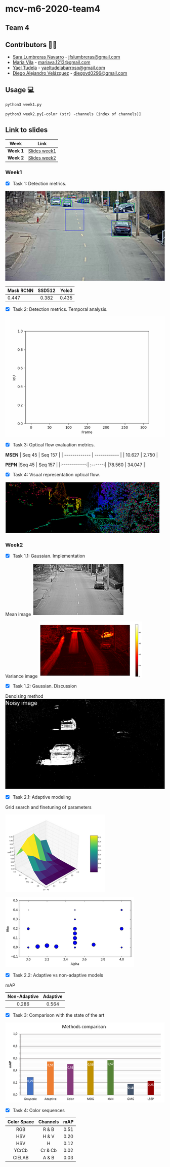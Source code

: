 # mcv-m6-2020-team4
## Team 4
## Contributors 👫👫
- [Sara Lumbreras Navarro](https://github.com/lunasara) - jfslumbreras@gmail.com
- [Maria Vila](https://github.com/mariavila) - mariava.1213@gmail.com
- [Yael Tudela](https://github.com/yaeltudela) - yaeltudelabarroso@gmail.com
- [Diego Alejandro Velázquez](https://github.com/dvd42) - diegovd0296@gmail.com


## Usage 💻
```
python3 week1.py
```

```
python3 week2.py[-color (str) -channels (index of channels)]
```

## Link to slides

| Week | Link |
| ------------- | ------------ |
|**Week 1**|[Slides week1](https://docs.google.com/presentation/d/16PFxQ5oOF8AiYmNZvJJbCN2tBN9ZxJ5noHVAtzE7whU/edit?usp=sharing)|
|**Week 2**|[Slides week2](https://docs.google.com/presentation/d/16PFxQ5oOF8AiYmNZvJJbCN2tBN9ZxJ5noHVAtzE7whU/edit?usp=sharing)|


### Week1 
* [x] Task 1: Detection metrics.

![](https://github.com/mcv-m6-video/mcv-m6-2020-team4/blob/master/frame_guai.png)

| Mask RCNN     | SSD512        | Yolo3 |
| ------------- |:-------------:| -----:|
| 0.447         | 0.382         | 0.435 |


* [x] Task 2: Detection metrics. Temporal analysis.

![](https://github.com/mcv-m6-video/mcv-m6-2020-team4/blob/master/Results/Week1/iou_noisy.gif)

* [x] Task 3: Optical flow evaluation metrics.

**MSEN**
| Seq 45        | Seq 157      | 
| ------------- | ------------ |
| 10.627        | 2.750        | 

**PEPN**
|Seq 45        | Seq 157 |
|:------------:| :------:|
|78.560        | 34.047  |

* [x] Task 4: Visual representation optical flow.

![](https://github.com/mcv-m6-video/mcv-m6-2020-team4/blob/master/Results/Week1/OF.PNG)


### Week2

* [x] Task 1.1: Gaussian. Implementation

Mean image
![](https://github.com/mcv-m6-video/mcv-m6-2020-team4/blob/master/Results/Week2/mu.png)

Variance image
![](https://github.com/mcv-m6-video/mcv-m6-2020-team4/blob/master/Results/Week2/simga.png)

* [x] Task 1.2: Gaussian. Discussion

Denoising method
![](https://github.com/mcv-m6-video/mcv-m6-2020-team4/blob/master/Results/Week2/denoise.gif)

* [x] Task 2.1: Adaptive modeling 

Grid search and finetuning of parameters

![](https://github.com/mcv-m6-video/mcv-m6-2020-team4/blob/master/Results/Week2/2_1.PNG)

![](https://github.com/mcv-m6-video/mcv-m6-2020-team4/blob/master/Results/Week2/2_1b.PNG)

* [x] Task 2.2: Adaptive vs non-adaptive models

mAP

|Non-Adaptive        | Adaptive |
|:------------------:| :-------:|
|0.286               | 0.564    |


* [x] Task 3: Comparison with the state of the art

![](https://github.com/mcv-m6-video/mcv-m6-2020-team4/blob/master/Results/Week2/graph.png)

* [x] Task 4: Color sequences

|Color Space|Channels|mAP|
|:-:|:-:|:-:|
|RGB|R & B|0.51|
|HSV|H & V|0.20|
|HSV|H|0.12|
|YCrCb|Cr & Cb|0.02|
|CIELAB|A & B|0.03|

